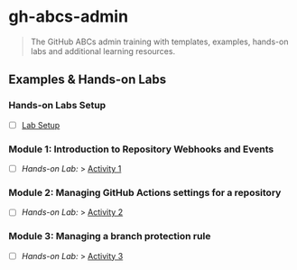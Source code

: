 # gh-abcs-admin
> The GitHub ABCs admin training with templates, examples, hands-on labs and additional learning resources.

## Examples & Hands-on Labs

### Hands-on Labs Setup
- [ ]  [Lab Setup](/labs/setup.md)

### Module 1: Introduction to Repository Webhooks and Events
- [ ]  _Hands-on Lab:_ > [Activity 1](/labs/lab01.md)

### Module 2: Managing GitHub Actions settings for a repository
- [ ]  _Hands-on Lab:_ > [Activity 2](/labs/lab02.md)

### Module 3: Managing a branch protection rule
- [ ]  _Hands-on Lab:_ > [Activity 3](/labs/lab03.md)